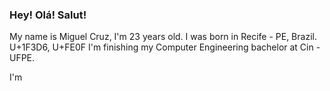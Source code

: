 ### Hey! Olá! Salut!

<!--
**miguellpcs/miguellpcs** is a ✨ _special_ ✨ repository because its `README.md` (this file) appears on your GitHub profile.

Here are some ideas to get you started:

- 🔭 I’m currently working on ...
- 🌱 I’m currently learning ...
- 👯 I’m looking to collaborate on ...
- 🤔 I’m looking for help with ...
- 💬 Ask me about ...
- 📫 How to reach me: ...
- 😄 Pronouns: ...
- ⚡ Fun fact: ...
-->
My name is Miguel Cruz, I'm 23 years old. I was born in Recife - PE, Brazil. U+1F3D6, U+FE0F
I'm finishing my Computer Engineering bachelor at Cin - UFPE.

I'm 
